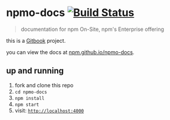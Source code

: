 # npmo-docs [![Build Status](https://travis-ci.org/npm/npmo-docs.svg?branch=master)](https://travis-ci.org/npm/npmo-docs)
> documentation for npm On-Site, npm's Enterprise offering

this is a [Gitbook] project.

you can view the docs at [npm.github.io/npmo-docs].

## up and running

1. fork and clone this repo
2. `cd npmo-docs`
3. `npm install`
4. `npm start`
5. visit: [`http://localhost:4000`]

[npm.github.io/npmo-docs]: http://npm.github.io/npmo-docs
[Gitbook]: https://github.com/GitbookIO/gitbook
[`http://localhost:4000`]: http://localhost:4000
